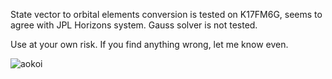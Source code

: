 State vector to orbital elements conversion is tested on K17FM6G, seems to agree with JPL Horizons system. Gauss solver is not tested.

Use at your own risk. If you find anything wrong, let me know even.

![aokoi](https://github.com/arda-guler/AOKOI/assets/80536083/eaa2ca4d-f3c4-460d-bac0-f73ebfbe52d3)
